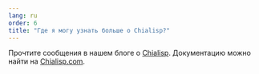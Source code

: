 ```yaml
---
lang: ru
order: 6
title: "Где я могу узнать больше о Chialisp?"
---
```


Прочтите сообщения в нашем блоге о [Chialisp](https://www.chia.net/2019/11/27/chialisp.en.html). Документацию можно найти на [Chialisp.com](https://chialisp.com).
